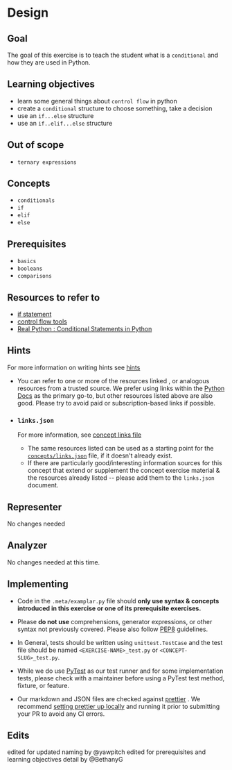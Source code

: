 # Design


## Goal

The goal of this exercise is to teach the student what is a `conditional` and how they are used in Python.

## Learning objectives

- learn some general things about `control flow` in python
- create a `conditional` structure to choose something, take a decision
- use an `if...else` structure
- use an `if..elif...else` structure

## Out of scope

- `ternary expressions`

## Concepts

- `conditionals`
- `if`
- `elif`
- `else`

## Prerequisites

- `basics`
- `booleans`
- `comparisons`

## Resources to refer to

- [if statement][if statement]
- [control flow tools][control flow tools]
- [Real Python : Conditional Statements in Python][conditional statements in python]

## Hints

For more information on writing hints see [hints](https://github.com/exercism/docs/blob/main/anatomy/tracks/concept-exercises.md#file-docshintsmd)

  * You can refer to one or more of the resources linked , or analogous resources from a trusted source.  We prefer using links within the  [Python Docs](https://docs.python.org/3/) as the primary go-to, but other resources listed above are also good.  Please try to avoid paid or subscription-based links if possible.

* ### `links.json`

  For more information, see [concept links file](https://github.com/exercism/docs/blob/main/anatomy/tracks/concepts.md#file-linksjson)

  -  The same resources listed can be used as a starting point for the [ `concepts/links.json`](https://github.com/exercism/docs/blob/main/anatomy/tracks/concepts.md#file-linksjson)  file, if it doesn't already exist.
  -  If there are particularly good/interesting information sources for this concept that extend or supplement the concept exercise material & the resources already listed -- please add them to the `links.json` document.

## Representer

No changes needed

## Analyzer

No changes needed at this time.

## Implementing

- Code in the `.meta/examplar.py` file should **only use syntax & concepts introduced in this exercise or one of its prerequisite exercises.**

- Please **do not use** comprehensions, generator expressions, or other syntax not previously covered.  Please also follow [PEP8](https://www.python.org/dev/peps/pep-0008/) guidelines.

- In General, tests should be written using `unittest.TestCase` and the test file should be named `<EXERCISE-NAME>_test.py` or `<CONCEPT-SLUG>_test.py`.


- While we do use [PyTest](https://docs.pytest.org/en/stable/) as our test runner and for some implementation tests, please check with a maintainer before using  a PyTest test method, fixture,  or feature.

- Our markdown and JSON files are checked against [prettier](https://prettier.io/) .  We recommend [setting prettier up locally](https://prettier.io/docs/en/install.html) and running it prior to submitting your PR  to avoid any CI errors.

## Edits

edited for updated naming by @yawpitch
edited for prerequisites and learning objectives detail by @BethanyG

[if statement]: https://docs.python.org/3/reference/compound_stmts.html#the-if-statement
[control flow tools]: https://docs.python.org/3/tutorial/controlflow.html#more-control-flow-tools
[conditional statements in python]: https://realpython.com/python-conditional-statements/
